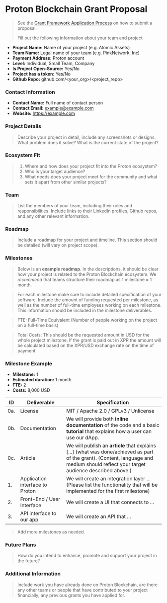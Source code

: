 # Proton Blockchain Grant Proposal

> See the [Grant Framework Application Process](https://github.com/ProtonProtocol/grant-framework#application-process) on how to submit a proposal.
>
> Fill out the following information about your team and project

- **Project Name:** Name of your project (e.g. Atomic Assets)
- **Team Name:** Legal name of your team (e.g. PinkNetwork, Inc)
- **Payment Address:** Proton account
- **Level:** Individual, Small Team, Company
- **Is Project Open-Source:** Yes/No
- **Project has a token:** Yes/No
- **Github Repo:** github.com/<your_org>/<project_repo>

### Contact Information

- **Contact Name:** Full name of contact person
- **Contact Email:** example@example.com
- **Website:** https://example.com

### Project Details

> Describe your project in detail, include any screenshots or designs. What problem does it solve? What is the current state of the project? 

### Ecosystem Fit

> 1. Where and how does your project fit into the Proton ecosystem?
> 2. Who is your target audience?
> 3. What needs does your project meet for the community and what sets it apart from other similar projects?

### Team

> List the members of your team, including their roles and responsibilities. Include links to their LinkedIn profiles, Github repos, and any other relevant information.

### Roadmap

> Include a roadmap for your project and timeline. This section should be detailed (will vary on project scope).

### Milestones

> Below is an **example roadmap**. In the descriptions, it should be clear how your project is related to the Proton Blockchain ecosystem. We _recommend_ that teams structure their roadmap as 1 milestone ≈ 1 month.

> For each milestone make sure to include detailed specification of your software. Include the amount of funding requested per milestone, as well as the number of full-time employees working on each milestone. This information should be included in the milestone deliverables.

> FTE: Full-Time Equivalent (Number of people working on the project on a full-time basis)

> Total Costs: This should be the requested amount in USD for the whole project milestone. If the grant is paid out in XPR the amount will be calculated based on the XPR/USD exchange rate on the time of payment.

### Milestone Example

- **Milestone:** 1
- **Estimated duration:** 1 month
- **FTE:**  2
- **Costs:** 8,000 USD

| ID | Deliverable | Specification |
| ----- | ----------- | ------------- |
| 0a. | License | MIT / Apache 2.0 / GPLv3 / Unlicense |
| 0b. | Documentation | We will provide both **inline documentation** of the code and a basic **tutorial** that explains how a user can use our dApp. |
| 0c. | Article | We will publish an **article** that explains [...] (what was done/achieved as part of the grant). (Content, language and medium should reflect your target audience described above.)
| 1. | Application interface to Proton | We will create an integration layer ... (Please list the functionality that will be implemented for the first milestone) |  
| 2. | Front-End / User Interface | We will create a UI that connects to ... |  
| 3. | API interface to our app | We will create an API that ... |  

> Add more milestones as needed.

### Future Plans

> How do you intend to enhance, promote and support your project in the future?

### Additional Information

> Include work you have already done on Proton Blockchain, are there any other teams or people that have contributed to your project financially, any previous grants you have applied for.


